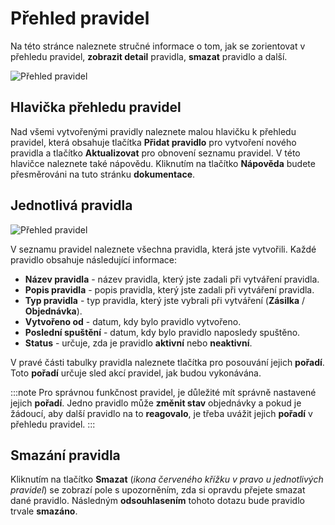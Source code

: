﻿---
sidebar_position: 1
---

# Přehled pravidel

Na této stránce naleznete stručné informace o tom, jak se zorientovat v přehledu pravidel, **zobrazit detail** pravidla, **smazat** pravidlo a další.

![Přehled pravidel](/img/settings/rules/rules-overview.png)

## Hlavička přehledu pravidel
Nad všemi vytvořenými pravidly naleznete malou hlavičku k přehledu pravidel, která obsahuje tlačítka
**Přidat pravidlo** pro vytvoření nového pravidla a tlačítko **Aktualizovat** pro obnovení seznamu pravidel.
V této hlavičce naleznete také nápovědu. Kliknutím na tlačítko **Nápověda** budete přesměrováni na tuto stránku **dokumentace**.

## Jednotlivá pravidla

![Přehled pravidel](/img/settings/rules/rules-single-rule.png)

V seznamu pravidel naleznete všechna pravidla, která jste vytvořili. Každé pravidlo obsahuje následující informace:

- **Název pravidla** - název pravidla, který jste zadali při vytváření pravidla.
- **Popis pravidla** -  popis pravidla, který jste zadali při vytváření pravidla.
- **Typ pravidla** - typ pravidla, který jste vybrali při vytváření (**Zásilka** / **Objednávka**).
- **Vytvořeno od** - datum, kdy bylo pravidlo vytvořeno.
- **Poslední spuštění** - datum, kdy bylo pravidlo naposledy spuštěno.
- **Status** - určuje, zda je pravidlo **aktivní** nebo **neaktivní**.

V pravé části tabulky pravidla naleznete tlačítka pro posouvání jejich **pořadí**. 
Toto **pořadí** určuje sled akcí pravidel, jak budou vykonávána. 

:::note
Pro správnou funkčnost pravidel, je důležité mít správně nastavené jejich **pořadí**. Jedno pravidlo může **změnit stav** objednávky a pokud je žádoucí, aby další pravidlo na to **reagovalo**, je třeba uvážit jejich **pořadí** v přehledu pravidel.
:::

## Smazání pravidla

Kliknutím na tlačítko **Smazat** (*ikona červeného křížku v pravo u jednotlivých pravidel*) se zobrazí pole s upozorněním, zda si opravdu přejete smazat dané pravidlo.
Následným **odsouhlasením** tohoto dotazu bude pravidlo trvale **smazáno**.
